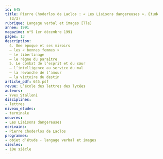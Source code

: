 ```yaml
---
id: 645
title: Pierre Choderlos de Laclos : « Les Liaisons dangereuses ». Étude intégrale
  (3/3) 
rubrique: Langage verbal et images [Tle]
annee: 1991
magazine: n°5 1er décembre 1991
pages: 13
description: 
  4. Une époque et ses miroirs
  – les « bonnes femmes »
  – le libertinage
  – le règne du paraître
  5. Le combat de l’esprit et du cœur
  – l’intelligence au service du mal
  – la revanche de l’amour
  – la victoire du destin
article_pdf: 645.pdf
revue: L’école des lettres des lycées
auteurs:
- Yves Stalloni
disciplines:
- lettres
niveau_etudes:
- terminale
oeuvres:
- Les Liaisons dangereuses
ecrivains:
- Pierre Choderlos de Laclos
programmes:
- objet d’étude - langage verbal et images
siecles:
- 18e siècle
---
```

